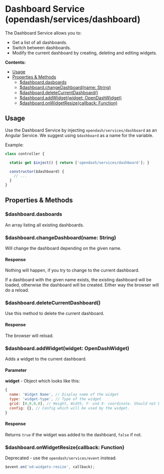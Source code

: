 # Dashboard Service (opendash/services/dashboard)

The Dashboard Service allows you to:
- Get a list of all dashboards.
- Switch between dashboards.
- Modify the current dashboard by creating, deleting and editing widgets.

**Contents:**
<!-- TOC depthFrom:2 depthTo:3 -->

- [Usage](#usage)
- [Properties & Methods](#properties--methods)
  - [$dashboard.dasboards](#dashboarddasboards)
  - [$dashboard.changeDashboard(name: String)](#dashboardchangedashboardname-string)
  - [$dashboard.deleteCurrentDashboard()](#dashboarddeletecurrentdashboard)
  - [$dashboard.addWidget(widget: OpenDashWidget)](#dashboardaddwidgetwidget-opendashwidget)
  - [$dashboard.onWidgetResize(callback: Function)](#dashboardonwidgetresizecallback-function)

<!-- /TOC -->

## Usage

Use the Dashboard Service by injecting `opendash/services/dashboard` as an Angular Service. We suggest using `$dashboard` as a name for the variable.

Example:
```js
class controller {

  static get $inject() { return ['opendash/services/dashboard']; }

  constructor($dashboard) {
    // ...
  }
}
```

## Properties & Methods

### $dashboard.dasboards

An array listing all existing dashboards.

### $dashboard.changeDashboard(name: String)

Will change the dashboard depending on the given name.

#### Response

Nothing will happen, if you try to change to the current dashboard.

If a dashboard with the given name exists, the existing dashboard will be loaded, otherwise the dashboard will be created. Either way the browser will do a reload.

### $dashboard.deleteCurrentDashboard()

Use this method to delete the current dashboard.

#### Response

The browser will reload.

### $dashboard.addWidget(widget: OpenDashWidget)

Adds a widget to the current dashboard.

#### Parameter

**widget** - Object which looks like this:

```js
{
  name: 'Widget Name', // Display name of the widget
  type: 'widget-type', // Type of the widget
  grid: [0,0,0,0], // Height, Width, Y- und X- coordinate. Should not be set.
  config: {}, // Config which will be used by the widget.
}
```

#### Response

Returns `true` if the widget was added to the dashboard, `false` if not.

### $dashboard.onWidgetResize(callback: Function)

Deprecated - use the `opendash/services/event` instead.

```js
$event.on('od-widgets-resize', callback);
```